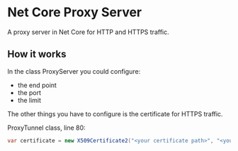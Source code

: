 # Net Core Proxy Server

A proxy server in Net Core for HTTP and HTTPS traffic.

## How it works

In the class ProxyServer you could configure:

* the end point
* the port
* the limit

The other things you have to configure is the certificate for HTTPS traffic.

ProxyTunnel class, line 80:

```c#
var certificate = new X509Certificate2("<your certificate path>", "<your certificate password>");
```

